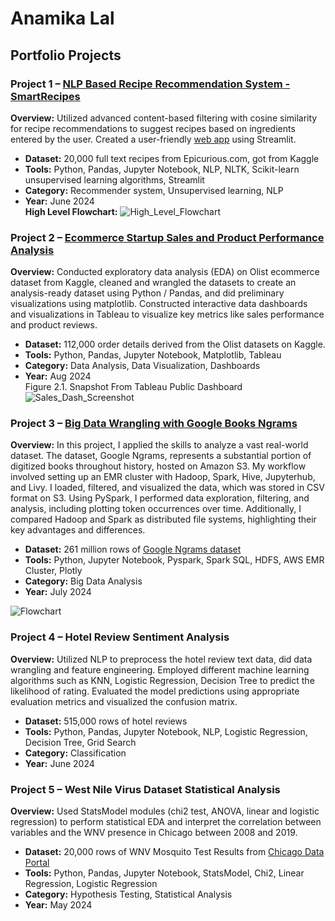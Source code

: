 # Anamika Lal

## Portfolio Projects

### Project 1 – [NLP Based Recipe Recommendation System - SmartRecipes](https://github.com/lalanamika/capstone-anamika)
**Overview:** Utilized advanced content-based filtering with cosine similarity for recipe recommendations to suggest recipes based on ingredients entered by the user. Created a user-friendly [web app](https://smartrecipes2.streamlit.app/) using Streamlit.
- **Dataset:** 20,000 full text recipes from Epicurious.com, got from Kaggle
- **Tools:** Python, Pandas, Jupyter Notebook, NLP, NLTK, Scikit-learn unsupervised learning algorithms, Streamlit
- **Category:** Recommender system, Unsupervised learning, NLP
- **Year:** June 2024  
**High Level Flowchart:** 
![High_Level_Flowchart](https://github.com/user-attachments/assets/f3297804-1bcb-429e-abac-cfe4222c85d4)


### Project 2 – [Ecommerce Startup Sales and Product Performance Analysis](https://public.tableau.com/app/profile/anamika.lal/viz/Olist_ecommerce_data_analysis/Olist_Sales_And_Product_Reviews_Dash)
**Overview:** Conducted exploratory data analysis (EDA) on Olist ecommerce dataset from Kaggle, cleaned and wrangled the datasets to create an analysis-ready dataset using Python / Pandas, and did preliminary visualizations using matplotlib.
Constructed interactive data dashboards and visualizations in Tableau to visualize key metrics like sales performance and product reviews. 
- **Dataset:** 112,000 order details derived from the Olist datasets on Kaggle.
- **Tools:** Python, Pandas, Jupyter Notebook, Matplotlib, Tableau
- **Category:** Data Analysis, Data Visualization, Dashboards
- **Year:** Aug 2024  
Figure 2.1. Snapshot From Tableau Public Dashboard
![Sales_Dash_Screenshot](https://github.com/user-attachments/assets/0d85c4bb-fac5-4053-b8af-7c70eb5531f9)


### Project 3 – [Big Data Wrangling with Google Books Ngrams](https://github.com/lalanamika/big-data-wrangling-google-ngrams)
**Overview:** In this project, I applied the skills to analyze a vast real-world dataset. The dataset, Google Ngrams, represents a substantial portion of digitized books throughout history, hosted on Amazon S3. My workflow involved setting up an EMR cluster with Hadoop, Spark, Hive, Jupyterhub, and Livy. I loaded, filtered, and visualized the data, which was stored in CSV format on S3. Using PySpark, I performed data exploration, filtering, and analysis, including plotting token occurrences over time. Additionally, I compared Hadoop and Spark as distributed file systems, highlighting their key advantages and differences.
- **Dataset:** 261 million rows of [Google Ngrams dataset](https://registry.opendata.aws/google-ngrams/)
- **Tools:** Python, Jupyter Notebook, Pyspark, Spark SQL, HDFS, AWS EMR Cluster, Plotly
- **Category:** Big Data Analysis
- **Year:** July 2024

![Flowchart](https://github.com/user-attachments/assets/147a8d14-b9f9-4e4c-8803-802760a69eca)

### Project 4 – Hotel Review Sentiment Analysis
**Overview:** Utilized NLP to preprocess the hotel review text data, did data wrangling and feature engineering. Employed different machine learning algorithms such as KNN, Logistic Regression, Decision Tree to predict the likelihood of rating. Evaluated the model predictions using appropriate evaluation metrics and visualized the confusion matrix.
- **Dataset:** 515,000 rows of hotel reviews
- **Tools:** Python, Pandas, Jupyter Notebook, NLP, Logistic Regression, Decision Tree, Grid Search
- **Category:** Classification
- **Year:** June 2024


### Project 5 – West Nile Virus Dataset Statistical Analysis
**Overview:** Used StatsModel modules (chi2 test, ANOVA, linear and logistic regression) to perform statistical EDA and interpret the correlation between variables and the WNV presence in Chicago between 2008 and 2019.
- **Dataset:** 20,000 rows of WNV Mosquito Test Results from [Chicago Data Portal](https://data.cityofchicago.org/Health-Human-Services/West-Nile-Virus-WNV-Mosquito-Test-Results/jqe8-8r6s/about_data)
- **Tools:** Python, Pandas, Jupyter Notebook, StatsModel, Chi2, Linear Regression, Logistic Regression
- **Category:** Hypothesis Testing, Statistical Analysis
- **Year:** May 2024
